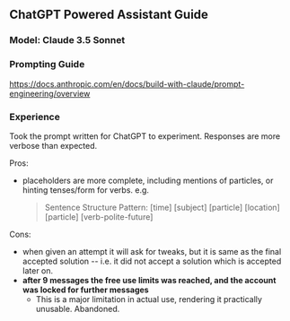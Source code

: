 ## ChatGPT Powered Assistant Guide

### Model: Claude 3.5 Sonnet

### Prompting Guide

https://docs.anthropic.com/en/docs/build-with-claude/prompt-engineering/overview

### Experience

Took the prompt written for ChatGPT to experiment. Responses are more verbose than expected. 


Pros:
- placeholders are more complete, including mentions of particles, or hinting tenses/form for verbs.
e.g. 
    >Sentence Structure Pattern:
    >[time] [subject] [particle] [location] [particle] [verb-polite-future]

Cons:
- when given an attempt it will ask for tweaks, but it is same as the final accepted solution -- i.e. it did not accept a solution which is accepted later on.
- **after 9 messages the free use limits was reached, and the account was locked for further messages**
    - This is a major limitation in actual use, rendering it practically unusable. Abandoned.
